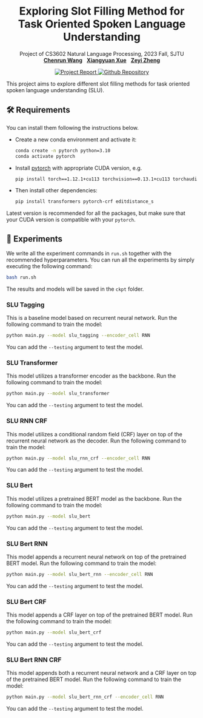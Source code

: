 <h1 align="center">
Exploring Slot Filling Method for Task Oriented Spoken Language Understanding
</h1>
<p align="center">
    Project of CS3602 Natural Language Processing, 2023 Fall, SJTU
    <br />
    <a href="https://github.com/wcr369"><strong>Chenrun Wang</strong></a>
    &nbsp;
    <a href="https://github.com/xxyQwQ"><strong>Xiangyuan Xue</strong></a>
    &nbsp;
    <a href="https://github.com/Ken-Bing"><strong>Zeyi Zheng</strong></a>
    <br />
</p>
<p align="center">
    <a href='https://github.com/wcr369/Spoken-Language-Understanding'> <img alt='Project Report' src='https://img.shields.io/badge/Project-Report-green?style=flat&logo=googlescholar&logoColor=green'> </a>
    <a href="https://github.com/wcr369/Spoken-Language-Understanding"> <img alt="Github Repository" src="https://img.shields.io/badge/Github-Repository-blue?logo=github&logoColor=blue"> </a>
</p>

This project aims to explore different slot filling methods for task oriented spoken language understanding (SLU).

## 🛠️ Requirements

You can install them following the instructions below.

* Create a new conda environment and activate it:
  
    ```bash
    conda create -n pytorch python=3.10
    conda activate pytorch
    ```

* Install [pytorch](https://pytorch.org/get-started/previous-versions/) with appropriate CUDA version, e.g.
  
    ```bash
    pip install torch==1.12.1+cu113 torchvision==0.13.1+cu113 torchaudio==0.12.1 --extra-index-url https://download.pytorch.org/whl/cu113
    ```

* Then install other dependencies:
  
    ```bash
    pip install transformers pytorch-crf editdistance_s
    ```

Latest version is recommended for all the packages, but make sure that your CUDA version is compatible with your `pytorch`.

## 🚀 Experiments

We write all the experiment commands in `run.sh` together with the recommended hyperparameters. You can run all the experiments by simply executing the following command:

```bash
bash run.sh
```

The results and models will be saved in the `ckpt` folder.

### SLU Tagging

This is a baseline model based on recurrent neural network. Run the following command to train the model:

```bash
python main.py --model slu_tagging --encoder_cell RNN
```

You can add the `--testing` argument to test the model.

### SLU Transformer

This model utilizes a transformer encoder as the backbone. Run the following command to train the model:

```bash
python main.py --model slu_transformer
```

You can add the `--testing` argument to test the model.

### SLU RNN CRF

This model utilizes a conditional random field (CRF) layer on top of the recurrent neural network as the decoder. Run the following command to train the model:

```bash
python main.py --model slu_rnn_crf --encoder_cell RNN
```

You can add the `--testing` argument to test the model.

### SLU Bert

This model utilizes a pretrained BERT model as the backbone. Run the following command to train the model:

```bash
python main.py --model slu_bert
```

You can add the `--testing` argument to test the model.

### SLU Bert RNN

This model appends a recurrent neural network on top of the pretrained BERT model. Run the following command to train the model:

```bash
python main.py --model slu_bert_rnn --encoder_cell RNN
```

You can add the `--testing` argument to test the model.

### SLU Bert CRF

This model appends a CRF layer on top of the pretrained BERT model. Run the following command to train the model:

```bash
python main.py --model slu_bert_crf
```

You can add the `--testing` argument to test the model.

### SLU Bert RNN CRF

This model appends both a recurrent neural network and a CRF layer on top of the pretrained BERT model. Run the following command to train the model:

```bash
python main.py --model slu_bert_rnn_crf --encoder_cell RNN
```

You can add the `--testing` argument to test the model.
